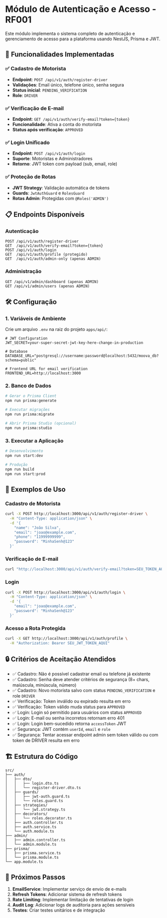# Módulo de Autenticação e Acesso - RF001

Este módulo implementa o sistema completo de autenticação e gerenciamento de acesso para a plataforma usando NestJS, Prisma e JWT.

## 🚀 Funcionalidades Implementadas

### ✅ Cadastro de Motorista
- **Endpoint**: `POST /api/v1/auth/register-driver`
- **Validações**: Email único, telefone único, senha segura
- **Status inicial**: `PENDING_VERIFICATION`
- **Role**: `DRIVER`

### ✅ Verificação de E-mail
- **Endpoint**: `GET /api/v1/auth/verify-email?token={token}`
- **Funcionalidade**: Ativa a conta do motorista
- **Status após verificação**: `APPROVED`

### ✅ Login Unificado
- **Endpoint**: `POST /api/v1/auth/login`
- **Suporte**: Motoristas e Administradores
- **Retorno**: JWT token com payload (sub, email, role)

### ✅ Proteção de Rotas
- **JWT Strategy**: Validação automática de tokens
- **Guards**: `JwtAuthGuard` e `RolesGuard`
- **Rotas Admin**: Protegidas com `@Roles('ADMIN')`

## 📋 Endpoints Disponíveis

### Autenticação
```
POST /api/v1/auth/register-driver
GET  /api/v1/auth/verify-email?token={token}
POST /api/v1/auth/login
GET  /api/v1/auth/profile (protegido)
GET  /api/v1/auth/admin-only (apenas ADMIN)
```

### Administração
```
GET /api/v1/admin/dashboard (apenas ADMIN)
GET /api/v1/admin/users (apenas ADMIN)
```

## 🛠️ Configuração

### 1. Variáveis de Ambiente
Crie um arquivo `.env` na raiz do projeto `apps/api/`:

```env
# JWT Configuration
JWT_SECRET=your-super-secret-jwt-key-here-change-in-production

# Database
DATABASE_URL="postgresql://username:password@localhost:5432/moova_db?schema=public"

# Frontend URL for email verification
FRONTEND_URL=http://localhost:3000
```

### 2. Banco de Dados
```bash
# Gerar o Prisma Client
npm run prisma:generate

# Executar migrações
npm run prisma:migrate

# Abrir Prisma Studio (opcional)
npm run prisma:studio
```

### 3. Executar a Aplicação
```bash
# Desenvolvimento
npm run start:dev

# Produção
npm run build
npm run start:prod
```

## 📝 Exemplos de Uso

### Cadastro de Motorista
```bash
curl -X POST http://localhost:3000/api/v1/auth/register-driver \
  -H "Content-Type: application/json" \
  -d '{
    "name": "João Silva",
    "email": "joao@example.com",
    "phone": "11999999999",
    "password": "MinhaSenh@123"
  }'
```

### Verificação de E-mail
```bash
curl "http://localhost:3000/api/v1/auth/verify-email?token=SEU_TOKEN_AQUI"
```

### Login
```bash
curl -X POST http://localhost:3000/api/v1/auth/login \
  -H "Content-Type: application/json" \
  -d '{
    "email": "joao@example.com",
    "password": "MinhaSenh@123"
  }'
```

### Acesso a Rota Protegida
```bash
curl -X GET http://localhost:3000/api/v1/auth/profile \
  -H "Authorization: Bearer SEU_JWT_TOKEN_AQUI"
```

## 🔒 Critérios de Aceitação Atendidos

- ✅ Cadastro: Não é possível cadastrar email ou telefone já existente
- ✅ Cadastro: Senha deve atender critérios de segurança (8+ chars, maiúscula, minúscula, número)
- ✅ Cadastro: Novo motorista salvo com status `PENDING_VERIFICATION` e role `DRIVER`
- ✅ Verificação: Token inválido ou expirado resulta em erro
- ✅ Verificação: Token válido muda status para `APPROVED`
- ✅ Login: Login só permitido para usuários com status `APPROVED`
- ✅ Login: E-mail ou senha incorretos retornam erro 401
- ✅ Login: Login bem-sucedido retorna `accessToken` JWT
- ✅ Segurança: JWT contém `userId`, `email` e `role`
- ✅ Segurança: Tentar acessar endpoint admin sem token válido ou com token de DRIVER resulta em erro

## 🏗️ Estrutura do Código

```
src/
├── auth/
│   ├── dto/
│   │   ├── login.dto.ts
│   │   └── register-driver.dto.ts
│   ├── guards/
│   │   ├── jwt-auth.guard.ts
│   │   └── roles.guard.ts
│   ├── strategies/
│   │   └── jwt.strategy.ts
│   ├── decorators/
│   │   └── roles.decorator.ts
│   ├── auth.controller.ts
│   ├── auth.service.ts
│   └── auth.module.ts
├── admin/
│   ├── admin.controller.ts
│   └── admin.module.ts
├── prisma/
│   ├── prisma.service.ts
│   └── prisma.module.ts
└── app.module.ts
```

## 🔧 Próximos Passos

1. **EmailService**: Implementar serviço de envio de e-mails
2. **Refresh Tokens**: Adicionar sistema de refresh tokens
3. **Rate Limiting**: Implementar limitação de tentativas de login
4. **Audit Log**: Adicionar logs de auditoria para ações sensíveis
5. **Testes**: Criar testes unitários e de integração
